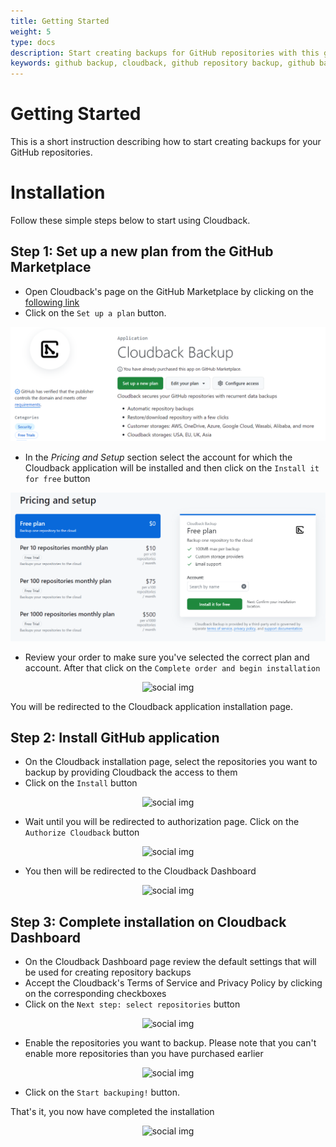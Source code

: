 ```yaml
---
title: Getting Started
weight: 5
type: docs
description: Start creating backups for GitHub repositories with this guide
keywords: github backup, cloudback, github repository backup, github backup as a service, github backup service, github backup solution, github backup tool, github backup tools, github backup software
---
```


# Getting Started

This is a short instruction describing how to start creating backups for your GitHub repositories.

# Installation

Follow these simple steps below to start using Cloudback. 

## Step 1: Set up a new plan from the GitHub Marketplace

 - Open Cloudback's page on the GitHub Marketplace by clicking on the [following link](https://github.com/marketplace/cloudback)
 - Click on the `Set up a plan` button.

<p align="center">
  <img src="https://github.com/cloudback/docs/blob/master/static/screeshot1.png?raw=true" alt="social img" class="screenshot">
</p>

 - In the *Pricing and Setup* section select the account for which the Cloudback application will be installed and then click on the `Install it for free` button

<p align="center">
  <img src="https://github.com/cloudback/docs/blob/master/static/screeshot2.png?raw=true" alt="social img" class="screenshot">
</p>

 - Review your order to make sure you've selected the correct plan and account. After that click on the `Complete order and begin installation`

<p align="center">
  <img src="https://github.com/cloudback/docs/blob/master/static/screeshot3.png?raw=true" alt="social img" class="screenshot">
</p>

You will be redirected to the Cloudback application installation page. 

## Step 2: Install GitHub application

 - On the Cloudback installation page, select the repositories you want to backup by providing Cloudback the access to them
 - Click on the `Install` button

<p align="center">
  <img src="https://github.com/cloudback/docs/blob/master/static/screeshot4.png?raw=true" alt="social img" class="screenshot">
</p>

 - Wait until you will be redirected to authorization page. Click on the `Authorize Cloudback` button

<p align="center">
  <img src="https://github.com/cloudback/docs/blob/master/static/screeshot5.png?raw=true" alt="social img" class="screenshot">
</p>

 - You then will be redirected to the Cloudback Dashboard

<p align="center">
  <img src="https://github.com/cloudback/docs/blob/master/static/screeshot6.png?raw=true" alt="social img" class="screenshot">
</p>

## Step 3: Complete installation on Cloudback Dashboard

 - On the Cloudback Dashboard page review the default settings that will be used for creating repository backups
 - Accept the Cloudback's Terms of Service and Privacy Policy by clicking on the corresponding checkboxes
 - Click on the `Next step: select repositories` button

<p align="center">
  <img src="https://github.com/cloudback/docs/blob/master/static/screeshot7.png?raw=true" alt="social img" class="screenshot">
</p>

 - Enable the repositories you want to backup. Please note that you can't enable more repositories than you have purchased earlier

<p align="center">
  <img src="https://github.com/cloudback/docs/blob/master/static/screeshot8.png?raw=true" alt="social img" class="screenshot">
</p>

 - Click on the `Start backuping!` button. 
 
That's it, you now have completed the installation

<p align="center">
  <img src="https://github.com/cloudback/docs/blob/master/static/screeshot9.png?raw=true" alt="social img" class="screenshot">
</p>
